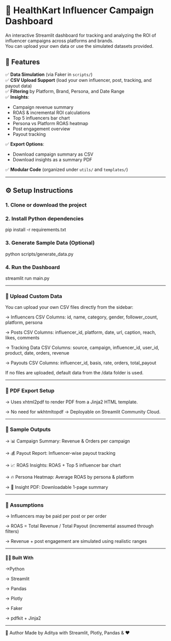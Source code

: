 # 💼 HealthKart Influencer Campaign Dashboard

An interactive Streamlit dashboard for tracking and analyzing the ROI of influencer campaigns across platforms and brands.  
You can upload your own data or use the simulated datasets provided.



## 📌 Features

✅ **Data Simulation** (via Faker in `scripts/`)  
✅ **CSV Upload Support** (load your own influencer, post, tracking, and payout data)  
✅ **Filtering** by Platform, Brand, Persona, and Date Range  
✅ **Insights**:
- Campaign revenue summary
- ROAS & incremental ROI calculations
- Top 5 influencers bar chart
- Persona vs Platform ROAS heatmap
- Post engagement overview
- Payout tracking

✅ **Export Options**:
- Download campaign summary as CSV
- Download insights as a summary PDF

✅ **Modular Code** (organized under `utils/` and `templates/`)  

---



## ⚙️ Setup Instructions

### 1. Clone or download the project

### 2. Install Python dependencies
pip install -r requirements.txt

### 3. Generate Sample Data (Optional)
python scripts/generate_data.py

### 4. Run the Dashboard
streamlit run main.py

---
### 📁 Upload Custom Data
You can upload your own CSV files directly from the sidebar:

-> Influencers CSV
Columns: id, name, category, gender, follower_count, platform, persona

-> Posts CSV
Columns: influencer_id, platform, date, url, caption, reach, likes, comments

-> Tracking Data CSV
Columns: source, campaign, influencer_id, user_id, product, date, orders, revenue

-> Payouts CSV
Columns: influencer_id, basis, rate, orders, total_payout

If no files are uploaded, default data from the /data folder is used.

---
### 🧾 PDF Export Setup
-> Uses xhtml2pdf to render PDF from a Jinja2 HTML template.

-> No need for wkhtmltopdf → Deployable on Streamlit Community Cloud.

---
### 📄 Sample Outputs

-> 📊 Campaign Summary: Revenue & Orders per campaign

-> 💰 Payout Report: Influencer-wise payout tracking

-> 📈 ROAS Insights: ROAS + Top 5 influencer bar chart

-> 🔥 Persona Heatmap: Average ROAS by persona & platform

-> 📄 Insight PDF: Downloadable 1-page summary

---

### 🧠 Assumptions

-> Influencers may be paid per post or per order

-> ROAS = Total Revenue / Total Payout (incremental assumed through filters)

-> Revenue + post engagement are simulated using realistic ranges

---

#### 🧑‍💻 Built With

->Python

-> Streamlit

-> Pandas

-> Plotly

-> Faker

-> pdfkit + Jinja2

---
🙌 Author
Made by Aditya with Streamlit, Plotly, Pandas & ❤️



